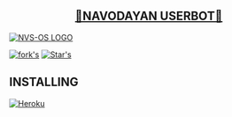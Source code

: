<h2 align="center"> <a href="https://github.com/NVS-OS/ANKIT">🔰NAVODAYAN USERBOT🔰</a></h2>

[![NVS-OS LOGO](https://telegra.ph/file/5c61dd2bfd9c2b5477802.jpg)](https://github.com/NVS-OS/ANKIT)

[![fork's](https://img.shields.io/github/forks/NVS-OS/ANKIT?label=Forks&logoColor=Black&style=social)](https://github.com/NVS-OS)
[![Star's](https://img.shields.io/github/stars/NVS-OS/ANKIT?logoColor=Blue&style=social)](https://github.com/NVS-OS)

## INSTALLING

[![Heroku](https://www.herokucdn.com/deploy/button.svg)](https://heroku.com/deploy?template=https://github.com/NVS-OS/NVS-USERBOT)
